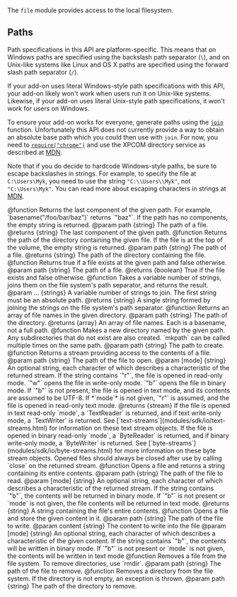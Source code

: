 <!-- This Source Code Form is subject to the terms of the Mozilla Public
   - License, v. 2.0. If a copy of the MPL was not distributed with this
   - file, You can obtain one at http://mozilla.org/MPL/2.0/. -->

<!-- contributed by Drew Willcoxon [adw@mozilla.com]  -->
<!-- contributed by Atul Varma [atul@mozilla.com]  -->
<!-- edited by Noelle Murata [fiveinchpixie@gmail.com]  -->

The `file` module provides access to the local filesystem.


Paths
-----

Path specifications in this API are platform-specific.  This means that on
Windows paths are specified using the backslash path separator (`\`), and on
Unix-like systems like Linux and OS X paths are specified using the forward
slash path separator (`/`).

If your add-on uses literal Windows-style path specifications with this API,
your add-on likely won't work when users run it on Unix-like systems.  Likewise,
if your add-on uses literal Unix-style path specifications, it won't work for
users on Windows.

To ensure your add-on works for everyone, generate paths using the
[`join`](modules/sdk/io/file.html#join(...)) function.  Unfortunately
this API does not currently provide a way to obtain an absolute base path which
you could then use with `join`.  For now, you need to
[`require("chrome")`](dev-guide/tutorials/chrome.html) and use the
XPCOM directory service as described at
[MDN](https://developer.mozilla.org/en/Code_snippets/File_I%2F%2FO#Getting_special_files).

Note that if you do decide to hardcode Windows-style paths, be sure to escape
backslashes in strings.  For example, to specify the file at `C:\Users\Myk`, you
need to use the string `"C:\\Users\\Myk"`, not `"C:\Users\Myk"`.  You can read
more about escaping characters in strings at
[MDN](https://developer.mozilla.org/en/JavaScript/Guide/Values,_Variables,_and_Literals#Escaping_Characters).


<api name="basename">
@function
  Returns the last component of the given path.  For example,
  `basename("/foo/bar/baz")` returns `"baz"`.  If the path has no components,
  the empty string is returned.
@param path {string}
  The path of a file.
@returns {string}
  The last component of the given path.
</api>

<api name="dirname">
@function
  Returns the path of the directory containing the given file.  If the file is
  at the top of the volume, the empty string is returned.
@param path {string}
  The path of a file.
@returns {string}
  The path of the directory containing the file.
</api>

<api name="exists">
@function
  Returns true if a file exists at the given path and false otherwise.
@param path {string}
  The path of a file.
@returns {boolean}
  True if the file exists and false otherwise.
</api>

<api name="join">
@function
  Takes a variable number of strings, joins them on the file system's path
  separator, and returns the result.
@param ... {strings}
  A variable number of strings to join.  The first string must be an absolute
  path.
@returns {string}
  A single string formed by joining the strings on the file system's path
  separator.
</api>

<api name="list">
@function
  Returns an array of file names in the given directory.
@param path {string}
  The path of the directory.
@returns {array}
  An array of file names.  Each is a basename, not a full path.
</api>

<api name="mkpath">
@function
  Makes a new directory named by the given path.  Any subdirectories that do not
  exist are also created.  `mkpath` can be called multiple times on the same
  path.
@param path {string}
  The path to create.
</api>

<api name="open">
@function
  Returns a stream providing access to the contents of a file.
@param path {string}
  The path of the file to open.
@param [mode] {string}
  An optional string, each character of which describes a characteristic of the
  returned stream.  If the string contains `"r"`, the file is opened in
  read-only mode.  `"w"` opens the file in write-only mode.  `"b"` opens the
  file in binary mode.  If `"b"` is not present, the file is opened in text
  mode, and its contents are assumed to be UTF-8.  If *`mode`* is not given,
  `"r"` is assumed, and the file is opened in read-only text mode.
@returns {stream}
  If the file is opened in text read-only `mode`, a `TextReader` is returned,
  and if text write-only mode, a `TextWriter` is returned.  See
  [`text-streams`](modules/sdk/io/text-streams.html) for information on
  these text stream objects.  If the file is opened in binary read-only `mode`,
  a `ByteReader` is returned, and if binary write-only mode, a `ByteWriter` is
  returned.  See
  [`byte-streams`](modules/sdk/io/byte-streams.html) for more
  information on these byte stream objects.  Opened files should always be
  closed after use by calling `close` on the returned stream.
</api>

<api name="read">
@function
  Opens a file and returns a string containing its entire contents.
@param path {string}
  The path of the file to read.
@param [mode] {string}
  An optional string, each character of which describes a characteristic of the
  returned stream.  If the string contains `"b"`, the contents will be returned 
  in binary mode. If `"b"` is not present or `mode` is not given, the file
  contents will be returned in text mode. 
@returns {string}
  A string containing the file's entire contents.
</api>

<api name="write">
@function
  Opens a file and store the given content in it.
@param path {string}
  The path of the file to write.
@param content {string}
  The content to write into the file
@param [mode] {string}
  An optional string, each character of which describes a characteristic of the
  given content.  If the string contains `"b"`, the contents will be written
  in binary mode. If `"b"` is not present or `mode` is not given,
  the contents will be written in text mode
</api>

<api name="remove">
@function
  Removes a file from the file system.  To remove directories, use `rmdir`.
@param path {string}
  The path of the file to remove.
</api>

<api name="rmdir">
@function
  Removes a directory from the file system.  If the directory is not empty, an
  exception is thrown.
@param path {string}
  The path of the directory to remove.
</api>
